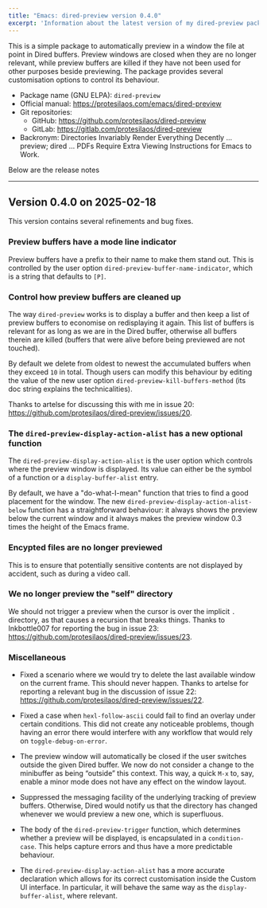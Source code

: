 ```yaml
---
title: "Emacs: dired-preview version 0.4.0"
excerpt: 'Information about the latest version of my dired-preview package for GNU Emacs.'
---
```


This is a simple package to automatically preview in a window the file
at point in Dired buffers. Preview windows are closed when they are no
longer relevant, while preview buffers are killed if they have not
been used for other purposes beside previewing. The package provides
several customisation options to control its behaviour.

+ Package name (GNU ELPA): `dired-preview`
+ Official manual: <https://protesilaos.com/emacs/dired-preview>
+ Git repositories:
  + GitHub: <https://github.com/protesilaos/dired-preview>
  + GitLab: <https://gitlab.com/protesilaos/dired-preview>
+ Backronym: Directories Invariably Render Everything Decently ...
  preview; dired ... PDFs Require Extra Viewing Instructions for Emacs
  to Work.

Below are the release notes

* * *

## Version 0.4.0 on 2025-02-18

This version contains several refinements and bug fixes.


### Preview buffers have a mode line indicator

Preview buffers have a prefix to their name to make them stand out.
This is controlled by the user option `dired-preview-buffer-name-indicator`,
which is a string that defaults to `[P]`.


### Control how preview buffers are cleaned up

The way `dired-preview` works is to display a buffer and then keep a
list of preview buffers to economise on redisplaying it again. This
list of buffers is relevant for as long as we are in the Dired buffer,
otherwise all buffers therein are killed (buffers that were alive
before being previewed are not touched).

By default we delete from oldest to newest the accumulated buffers
when they exceed `10` in total. Though users can modify this behaviour
by editing the value of the new user option `dired-preview-kill-buffers-method`
(its doc string explains the technicalities).

Thanks to artelse for discussing this with me in issue 20:
<https://github.com/protesilaos/dired-preview/issues/20>.


### The `dired-preview-display-action-alist` has a new optional function

The `dired-preview-display-action-alist` is the user option which
controls where the preview window is displayed. Its value can either
be the symbol of a function or a `display-buffer-alist` entry.

By default, we have a "do-what-I-mean" function that tries to find a
good placement for the window. The new `dired-preview-display-action-alist-below`
function has a straightforward behaviour: it always shows the preview
below the current window and it always makes the preview window 0.3
times the height of the Emacs frame.


### Encypted files are no longer previewed

This is to ensure that potentially sensitive contents are not
displayed by accident, such as during a video call.


### We no longer preview the "self" directory

We should not trigger a preview when the cursor is over the implicit
`.` directory, as that causes a recursion that breaks things. Thanks
to Inkbottle007 for reporting the bug in issue 23:
<https://github.com/protesilaos/dired-preview/issues/23>.


### Miscellaneous

-   Fixed a scenario where we would try to delete the last available
    window on the current frame. This should never happen. Thanks to
    artelse for reporting a relevant bug in the discussion of issue 22:
    <https://github.com/protesilaos/dired-preview/issues/22>.

-   Fixed a case when `hexl-follow-ascii` could fail to find an overlay
    under certain conditions. This did not create any noticeable
    problems, though having an error there would interfere with any
    workflow that would rely on `toggle-debug-on-error`.

-   The preview window will automatically be closed if the user switches
    outside the given Dired buffer. We now do not consider a change to
    the minibuffer as being &ldquo;outside&rdquo; this context. This way, a quick
    `M-x` to, say, enable a minor mode does not have any effect on the
    window layout.

-   Suppressed the messaging facility of the underlying tracking of
    preview buffers. Otherwise, Dired would notify us that the directory
    has changed whenever we would preview a new one, which is
    superfluous.

-   The body of the `dired-preview-trigger` function, which determines
    whether a preview will be displayed, is encapsulated in a `condition-case`.
    This helps capture errors and thus have a more predictable behaviour.

-   The `dired-preview-display-action-alist` has a more accurate
    declaration which allows for its correct customisation inside the
    Custom UI interface. In particular, it will behave the same way as
    the `display-buffer-alist`, where relevant.
